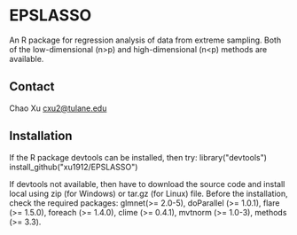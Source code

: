 # EPSLASSO

An R package for regression analysis of data from extreme sampling. Both of the low-dimensional (n>p) and high-dimensional (n<p) methods are available.


## Contact
Chao Xu    cxu2@tulane.edu

## Installation
If the R package devtools can be installed, then try:
library("devtools")
install_github("xu1912/EPSLASSO")

If devtools not available, then have to download the source code and install local using zip (for Windows) or tar.gz (for Linux) file.
Before the installation, check the required packages:
      glmnet(>= 2.0-5),
      doParallel (>= 1.0.1),
      flare (>= 1.5.0),
      foreach (>= 1.4.0),
      clime (>= 0.4.1),
      mvtnorm (>= 1.0-3),
      methods (>= 3.3).
